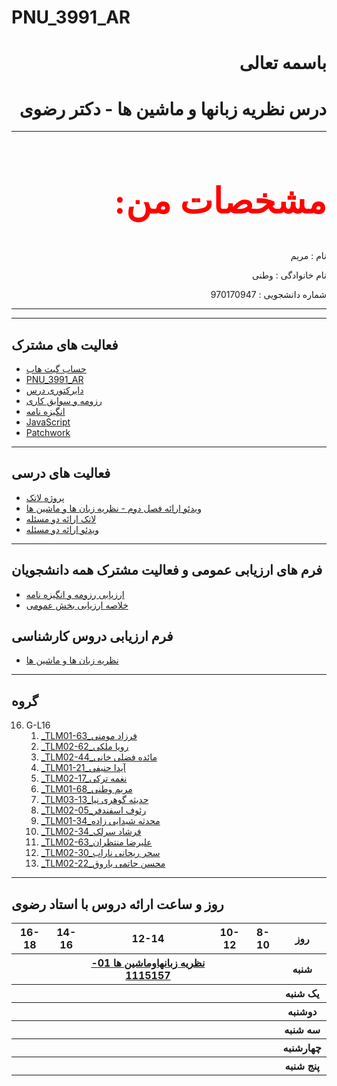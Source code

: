 # PNU_3991_AR

<h1 dir="rtl" >باسمه تعالی</h1>
<h1 dir="rtl" >درس نظریه زبانها و ماشین ها - دکتر رضوی</h1>

<hr>
<h2 dir="rtl" style="color:red;font-family:tahoma; font-size:4em;">مشخصات من:</h2>
<p dir="rtl">نام : مریم </p>
<p dir="rtl">نام خانوادگی : وطنی</p>
<p dir="rtl">شماره دانشجویی : 970170947</p>
<hr>

--------------------

## فعالیت های مشترک
- [حساب گیت هاب](https://github.com/Maryam-Vatani)
- [PNU_3991_AR](https://github.com/Maryam-Vatani/PNU_3991_AR)
- [دایرکتوری درس](https://github.com/Maryam-Vatani/PNU_3991_AR/tree/main/Theory-of-Languages-and-Machines)
- [رزومه و سوابق کاری](https://maryam-vatani.github.io/MaryamVatani.github.io/) 
- [انگیزه نامه](https://maryam-vatani.github.io/SOP/)
- [JavaScript](https://github.com/Maryam-Vatani/Certificates/blob/main/JavaScript.jpeg)
- [Patchwork](https://github.com/Maryam-Vatani/Certificates/blob/main/Jlord-PatchWork.png)

--------------------

## فعالیت های درسی
- [پروژه لاتک](https://github.com/Maryam-Vatani/PNU_3991_AR/tree/main/Theory-of-Languages-and-Machines/%D8%A7%D8%B1%D8%A7%D8%A6%D9%87%20%D9%84%D8%A7%D8%AA%DA%A9)
- [ویدئو ارائه فصل دوم - نظریه زبان ها و ماشین ها]()
- [لاتک ارائه دو مسئله](https://github.com/Maryam-Vatani/PNU_3991_AR/tree/main/Theory-of-Languages-and-Machines/%D8%A7%D8%B1%D8%A7%D8%A6%D9%87%20%D8%AF%D9%88%20%D9%85%D8%B3%D8%A6%D9%84%D9%87)
- [ویدئو ارائه دو مسئله]()

--------------------

## فرم های ارزیابی عمومی و فعالیت مشترک همه دانشجویان
- [ارزیابی رزومه و انگیزه نامه](https://github.com/Maryam-Vatani/PNU_3991_AR/blob/main/%D8%A7%D8%B1%D8%B2%DB%8C%D8%A7%D8%A8%DB%8C/_General/MV_CV_CheckList_AR_3991.pdf)
- [خلاصه ارزیابی بخش عمومی](https://github.com/Maryam-Vatani/PNU_3991_AR/blob/main/%D8%A7%D8%B1%D8%B2%DB%8C%D8%A7%D8%A8%DB%8C/_General/MV_GeneralSection_CheckList_AR_3991.pdf)

## فرم ارزیابی دروس کارشناسی 
- [نظریه زبان ها و ماشین ها]()


--------------------

## گروه


<a name="G-L16"></a>

16. G-L16
    1. [_TLM01-63_فرزاد مومنی](https://github.com/AliRazavi-edu/PNU_3991/tree/master/_BSc/Theory-of-Languages-and-Machines/_1115157_01/63_%D9%81%D8%B1%D8%B2%D8%A7%D8%AF%20%D9%85%D9%88%D9%85%D9%86%D9%8A)
    1. [_TLM02-62_رویا ملکی](https://github.com/AliRazavi-edu/PNU_3991/tree/master/_BSc/Theory-of-Languages-and-Machines/_1115157_02/62_%D8%B1%D9%88%D9%8A%D8%A7%20%D9%85%D9%84%D9%83%D9%8A)
    1. [_TLM02-44_مائده فضلی خانی](https://github.com/AliRazavi-edu/PNU_3991/tree/master/_BSc/Theory-of-Languages-and-Machines/_1115157_02/44_%D9%85%D8%A7%D8%A6%D8%AF%D9%87%20%D9%81%D8%B6%D9%84%D9%8A%20%D8%AE%D8%A7%D9%86%D9%8A)
    1. [_TLM01-21_آیدا حنیفی](https://github.com/AliRazavi-edu/PNU_3991/tree/master/_BSc/Theory-of-Languages-and-Machines/_1115157_01/21_%D8%A2%D9%8A%D8%AF%D8%A7%20%D8%AD%D9%86%D9%8A%D9%81%D9%8A)
    1. [_TLM02-17_نغمه ترکی](https://github.com/AliRazavi-edu/PNU_3991/tree/master/_BSc/Theory-of-Languages-and-Machines/_1115157_02/17_%D9%86%D8%BA%D9%85%D9%87%20%D8%AA%D8%B1%D9%83%D9%8A)
    1. [_TLM01-68_مریم وطنی](https://github.com/AliRazavi-edu/PNU_3991/tree/master/_BSc/Theory-of-Languages-and-Machines/_1115157_01/68_%D9%85%D8%B1%D9%8A%D9%85%20%D9%88%D8%B7%D9%86%D9%8A)
    1. [_TLM03-13_حدیثه گوهری نیا](https://github.com/AliRazavi-edu/PNU_3991/tree/master/_BSc/Theory-of-Languages-and-Machines/_1115157_03/13_%D8%AD%D8%AF%D9%8A%D8%AB%D9%87%20%DA%AF%D9%88%D9%87%D8%B1%D9%8A%20%D9%86%D9%8A%D8%A7)
    1. [_TLM02-05_رئوف اسفندفر](https://github.com/AliRazavi-edu/PNU_3991/tree/master/_BSc/Theory-of-Languages-and-Machines/_1115157_02/05_%D8%B1%D9%8A%D9%88%D9%81%20%D8%A7%D8%B3%D9%81%D9%86%D8%AF%D9%81%D8%B1)
    1. [_TLM01-34_محدثه شیدایی زاده](https://github.com/AliRazavi-edu/PNU_3991/tree/master/_BSc/Theory-of-Languages-and-Machines/_1115157_01/34_%D9%85%D8%AD%D8%AF%D8%AB%D9%87%20%D8%B4%D9%8A%D8%AF%D8%A7%D8%A6%D9%8A%20%D8%B2%D8%A7%D8%AF%D9%87)
    1. [_TLM02-34_فرشاد سرلک](https://github.com/AliRazavi-edu/PNU_3991/tree/master/_BSc/Theory-of-Languages-and-Machines/_1115157_02/34_%D9%81%D8%B1%D8%B4%D8%A7%D8%AF%20%D8%B3%D8%B1%D9%84%D9%83)
    1. [_TLM02-63_علیرضا منتظران](https://github.com/AliRazavi-edu/PNU_3991/tree/master/_BSc/Theory-of-Languages-and-Machines/_1115157_02/63_%D8%B9%D9%84%D9%8A%D8%B1%D8%B6%D8%A7%20%D9%85%D9%86%D8%AA%D8%B8%D8%B1%D8%A7%D9%86)
    1. [_TLM02-30_سحر ریحانی ناراب](https://github.com/AliRazavi-edu/PNU_3991/tree/master/_BSc/Theory-of-Languages-and-Machines/_1115157_02/30_%D8%B3%D8%AD%D8%B1%20%D8%B1%D9%8A%D8%AD%D8%A7%D9%86%D9%8A%20%D9%86%D8%A7%D8%B1%D8%A7%D8%A8)
    1. [_TLM02-22_محسن حاتمی باروق](https://github.com/AliRazavi-edu/PNU_3991/tree/master/_BSc/Theory-of-Languages-and-Machines/_1115157_02/22_%D9%85%D8%AD%D8%B3%D9%86%20%D8%AD%D8%A7%D8%AA%D9%85%D9%8A%20%D8%A8%D8%A7%D8%B1%D9%88%D9%82)
<a name="G-L17"></a>


--------------------

## روز و ساعت ارائه دروس با استاد رضوی

<table style="width:100%">
  <tr>
    <th >16-18</th>
    <th >14-16</th>
    <th >12-14</th>
    <th>10-12</th>
    <th>8-10</th>
    <th>روز</th>
   </tr>
  <tr>
    <th ></th>
    <th ><a </a></th>
    <th ><a href="https://github.com/AliRazavi-edu/PNU_3991/tree/master/_BSc/Theory-of-Languages-and-Machines/_1115157_01" >نظريه زبانهاوماشين ها 01-1115157</a></th>
    <th></th>
    <th></th>
    <th>شنبه</th>
  </tr>
   <tr>
    <th ></th>
    <th ></th>
    <th></th>
    <th></th>
    <th ></th>
    <th>یک شنبه</th>
  </tr>
   <tr>
     <th ><a </a> </th>
     <th ><a </a></th>
     <th><a </a></th>
     <th><a </a></th>
    <th ></th>   
    <th>دوشنبه</th>
  </tr>
   <tr>
    <th ></th>
    <th ></th>
    <th></th>
    <th></th>
    <th ></th>
    <th>سه شنبه</th>
  </tr>
   <tr>
    <th ></th>
    <th ></th>
    <th></th>
    <th></th>
     <th ><a </a></th>
    <th>چهارشنبه</th>
  </tr>
   <tr>
    <th ></th>
     <th ><a  </a></th>
     <th ><a </a></th>
     <th><a  </a></th>
    <th><a </a></th>
    <th>پنج شنبه</th>
  </tr>
</table>




